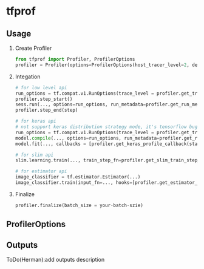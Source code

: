 # tfprof

## Usage

1. Create Profiler

    ```python
    from tfprof import Profiler, ProfilerOptions
    profiler = Profiler(options=ProfilerOptions(host_tracer_level=2, device_tracer_level=1))
    ```

2. Integation

    ```python
    # for low level api
    run_options = tf.compat.v1.RunOptions(trace_level = profiler.get_trace_level())
    profiler.step_start()
    sess.run(..., options=run_options, run_metadata=profiler.get_run_metadata())
    profiler.step_end(step)

    # for keras api
    # not support keras distribution strategy mode, it's tensorflow bug
    run_options = tf.compat.v1.RunOptions(trace_level = profiler.get_trace_level())
    model.compile(..., options=run_options, run_metadata=profiler.get_run_metadata())
    model.fit(..., callbacks = [profiler.get_keras_profile_callback(start_step=..., end_step=...)])

    # for slim api
    slim.learning.train(..., train_step_fn=profiler.get_slim_train_step_fn(start_step=..., end_step=...)

    # for estimator api
    image_classifier = tf.estimator.Estimator(...)
    image_classifier.train(input_fn=..., hooks=[profiler.get_estimator_profile_hook(start_step=..., end_step=...)])
    ```

3. Finalize

    ```python
    profiler.finalize(batch_size = your-batch-szie) 
    ```

## ProfilerOptions

## Outputs

ToDo(Herman):add outputs description